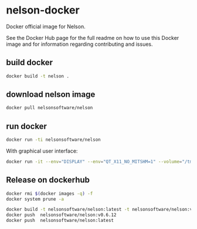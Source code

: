 # nelson-docker

Docker official image for Nelson.

See the Docker Hub page for the full readme on how to use this Docker image and for information regarding contributing and issues.

## build docker

```bash
docker build -t nelson .
```

## download nelson image

```bash
docker pull nelsonsoftware/nelson
```

## run docker

```bash
docker run -ti nelsonsoftware/nelson
```

With graphical user interface:

```bash
docker run -it --env="DISPLAY" --env="QT_X11_NO_MITSHM=1" --volume="/tmp/.X11-unix:/tmp/.X11-unix:rw" --entrypoint /nelson/bin/linux/nelson-gui nelsonsoftware/nelson
```

## Release on dockerhub

```bash
docker rmi $(docker images -q) -f
docker system prune -a

docker build -t nelsonsoftware/nelson:latest -t nelsonsoftware/nelson:v0.6.12 .
docker push  nelsonsoftware/nelson:v0.6.12
docker push  nelsonsoftware/nelson:latest
```
